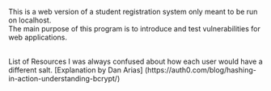 This is a web version of a student registration system only meant to be run on localhost.<br>
The main purpose of this program is to introduce and test vulnerabilities for web applications.

<br>
List of Resources
I was always confused about how each user would have a different salt. [Explanation by Dan Arias] (https://auth0.com/blog/hashing-in-action-understanding-bcrypt/)